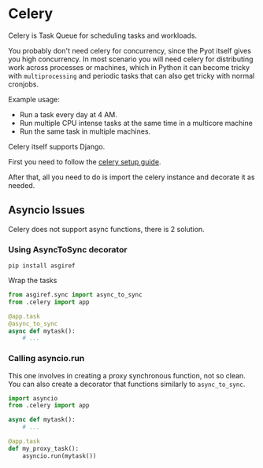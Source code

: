 # Celery

Celery is Task Queue for scheduling tasks and workloads.

You probably don't need celery for concurrency, since the Pyot itself gives you high concurrency. In most scenario you will need celery for distributing work across processes or machines, which in Python it can become tricky with `multiprocessing` and periodic tasks that can also get tricky with normal cronjobs.

Example usage:
* Run a task every day at 4 AM.
* Run multiple CPU intense tasks at the same time in a multicore machine
* Run the same task in multiple machines.

Celery itself supports Django.

First you need to follow the [celery setup guide](https://docs.celeryproject.org/en/stable/getting-started/introduction.html).

After that, all you need to do is import the celery instance and decorate it as needed.

## Asyncio Issues

Celery does not support async functions, there is 2 solution.

### Using AsyncToSync decorator

```shell
pip install asgiref
```
Wrap the tasks

```python
from asgiref.sync import async_to_sync
from .celery import app

@app.task
@async_to_sync
async def mytask():
    # ...
```

### Calling asyncio.run 

This one involves in creating a proxy synchronous function, not so clean. You can also create a decorator that functions similarly to `async_to_sync`.

```python
import asyncio
from .celery import app

async def mytask():
    # ...

@app.task
def my_proxy_task():
    asyncio.run(mytask())
```

